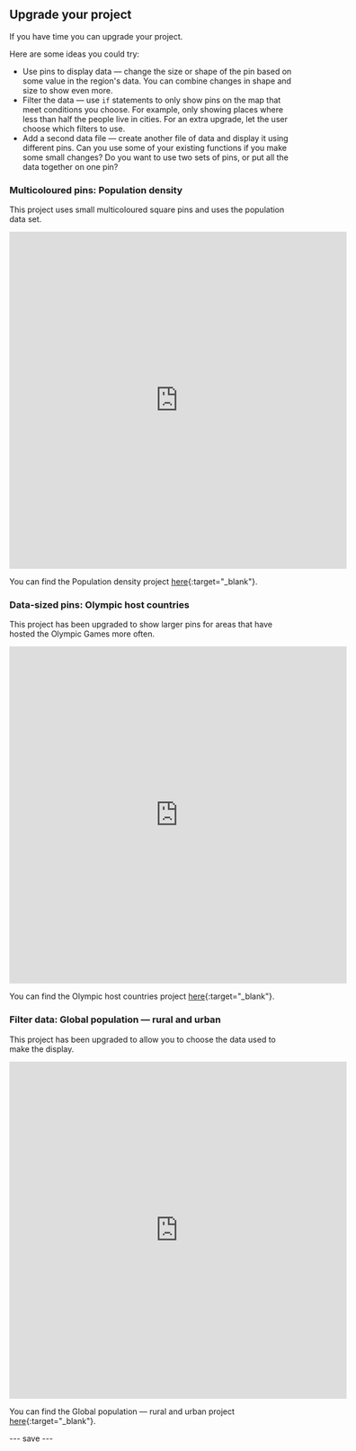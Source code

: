 ## Upgrade your project

If you have time you can upgrade your project. 

Here are some ideas you could try:
- Use pins to display data — change the size or shape of the pin based on some value in the region's data. You can combine changes in shape and size to show even more.
- Filter the data — use `if` statements to only show pins on the map that meet conditions you choose. For example, only showing places where less than half the people live in cities. For an extra upgrade, let the user choose which filters to use.
- Add a second data file — create another file of data and display it using different pins. Can you use some of your existing functions if you make some small changes? Do you want to use two sets of pins, or put all the data together on one pin?

### Multicoloured pins: Population density 

This project uses small multicoloured square pins and uses the population data set.

<iframe src="https://editor.raspberrypi.org/en/embed/viewer/mapping-data-population" width="600" height="600" frameborder="0" marginwidth="0" marginheight="0" allowfullscreen>
</iframe>

You can find the Population density project [here](https://editor.raspberrypi.org/en/projects/mapping-data-population){:target="_blank"}.

### Data-sized pins: Olympic host countries

This project has been upgraded to show larger pins for areas that have hosted the Olympic Games more often.

<iframe src="https://editor.raspberrypi.org/en/embed/viewer/mapping-data-olympics" width="600" height="600" frameborder="0" marginwidth="0" marginheight="0" allowfullscreen>
</iframe>

You can find the Olympic host countries project [here](https://editor.raspberrypi.org/en/projects/mapping-data-olympics
){:target="_blank"}.


### Filter data: Global population — rural and urban

This project has been upgraded to allow you to choose the data used to make the display.

<iframe src="https://editor.raspberrypi.org/en/embed/viewer/urban-rural-population" width="600" height="600" frameborder="0" marginwidth="0" marginheight="0" allowfullscreen>
</iframe>

You can find the Global population — rural and urban project [here](https://editor.raspberrypi.org/en/projects/urban-rural-population){:target="_blank"}.

--- save ---
